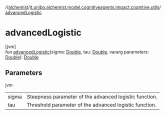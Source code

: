 //[alchemist](../../index.md)/[it.unibo.alchemist.model.cognitiveagents.impact.cognitive.utils](index.md)/[advancedLogistic](advanced-logistic.md)

# advancedLogistic

[jvm]\
fun [advancedLogistic](advanced-logistic.md)(sigma: [Double](https://kotlinlang.org/api/latest/jvm/stdlib/kotlin/-double/index.html), tau: [Double](https://kotlinlang.org/api/latest/jvm/stdlib/kotlin/-double/index.html), vararg parameters: [Double](https://kotlinlang.org/api/latest/jvm/stdlib/kotlin/-double/index.html)): [Double](https://kotlinlang.org/api/latest/jvm/stdlib/kotlin/-double/index.html)

## Parameters

jvm

| | |
|---|---|
| sigma | Steepness parameter of the advanced logistic function. |
| tau | Threshold parameter of the advanced logistic function. |

